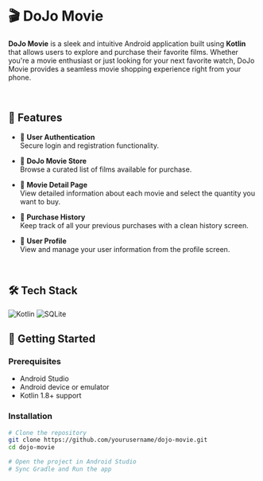 # 🎬 DoJo Movie

**DoJo Movie** is a sleek and intuitive Android application built using **Kotlin** that allows users to explore and purchase their favorite films. Whether you're a movie enthusiast or just looking for your next favorite watch, DoJo Movie provides a seamless movie shopping experience right from your phone.

<br>

## 📱 Features

- 🔐 **User Authentication**  
  Secure login and registration functionality.

- 🛒 **DoJo Movie Store**  
  Browse a curated list of films available for purchase.

- 🎥 **Movie Detail Page**  
  View detailed information about each movie and select the quantity you want to buy.

- 📜 **Purchase History**  
  Keep track of all your previous purchases with a clean history screen.

- 🙍 **User Profile**  
  View and manage your user information from the profile screen.
<br>

## 🛠️ Tech Stack
![Kotlin](https://img.shields.io/badge/Kotlin-%237F52FF.svg?logo=kotlin&logoColor=white)
![SQLite](https://img.shields.io/badge/SQLite-%2307405e.svg?logo=sqlite&logoColor=white)
<br>

## 🚀 Getting Started

### Prerequisites

- Android Studio
- Android device or emulator
- Kotlin 1.8+ support

### Installation

```bash
# Clone the repository
git clone https://github.com/yourusername/dojo-movie.git
cd dojo-movie

# Open the project in Android Studio
# Sync Gradle and Run the app
```
